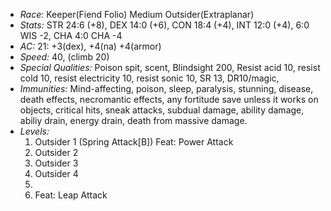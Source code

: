 - *Race:* Keeper(Fiend Folio) Medium Outsider(Extraplanar)
- *Stats:* STR 24:6 (+8), DEX 14:0 (+6), CON 18:4 (+4), INT 12:0 (+4), 6:0 WIS -2, CHA 4:0 CHA -4
- *AC:* 21: +3(dex), +4(na) +4(armor) 
- *Speed:* 40, (climb 20)
- *Special Qualities:* Poison spit, scent, Blindsight 200, Resist acid 10, resist cold 10, resist electricity 10, resist sonic 10, SR 13, DR10/magic, 
- *Immunities:* Mind-affecting, poison, sleep, paralysis, stunning, disease, death effects, necromantic effects, any fortitude save unless it works on objects, critical hits, sneak attacks, subdual damage, ability damage, abiliy drain, energy drain, death from massive damage. 
- *Levels:* 
  1. Outsider 1 (Spring Attack[B]) Feat: Power Attack
  2. Outsider 2
  3. Outsider 3 
  4. Outsider 4
  5. 
  6. Feat: Leap Attack
